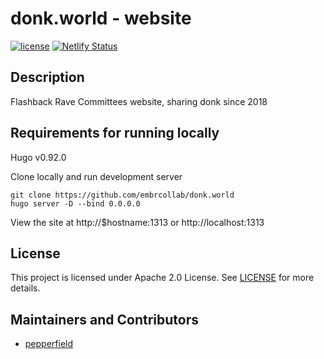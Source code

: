 # donk.world - website

[![license](https://img.shields.io/badge/LICENSE-Apache%202.0-green)](https://github.com/embrcollab/donk.world/blob/main/LICENSE)
[![Netlify Status](https://api.netlify.com/api/v1/badges/22ef0765-b9cc-4fb6-a48c-909c46b1ddc8/deploy-status)](https://app.netlify.com/sites/zen-goldberg-afa2ba/deploys)

## Description

Flashback Rave Committees website, sharing donk since 2018

## Requirements for running locally

Hugo v0.92.0

Clone locally and run development server

```
git clone https://github.com/embrcollab/donk.world
hugo server -D --bind 0.0.0.0
```

View the site at http://$hostname:1313 or http://localhost:1313

## License

This project is licensed under Apache 2.0 License. See [LICENSE](/LICENSE) for more details.

## Maintainers and Contributors

- [pepperfield](https://github.com/dickpepperfield)
